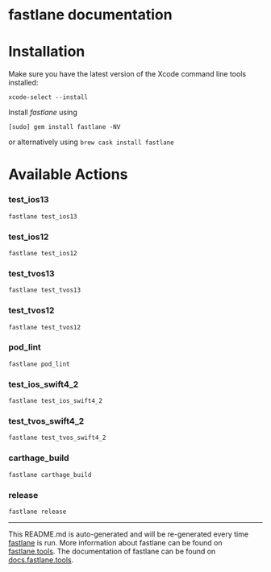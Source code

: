 fastlane documentation
================
# Installation

Make sure you have the latest version of the Xcode command line tools installed:

```
xcode-select --install
```

Install _fastlane_ using
```
[sudo] gem install fastlane -NV
```
or alternatively using `brew cask install fastlane`

# Available Actions
### test_ios13
```
fastlane test_ios13
```

### test_ios12
```
fastlane test_ios12
```

### test_tvos13
```
fastlane test_tvos13
```

### test_tvos12
```
fastlane test_tvos12
```

### pod_lint
```
fastlane pod_lint
```

### test_ios_swift4_2
```
fastlane test_ios_swift4_2
```

### test_tvos_swift4_2
```
fastlane test_tvos_swift4_2
```

### carthage_build
```
fastlane carthage_build
```

### release
```
fastlane release
```


----

This README.md is auto-generated and will be re-generated every time [fastlane](https://fastlane.tools) is run.
More information about fastlane can be found on [fastlane.tools](https://fastlane.tools).
The documentation of fastlane can be found on [docs.fastlane.tools](https://docs.fastlane.tools).
